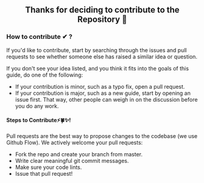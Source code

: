 <h2 align="center">Thanks for deciding to contribute to the Repository 🎉</h2>

### How to contribute ✔ ?

If you'd like to contribute, start by searching through the issues and pull requests to see whether someone else has raised a similar idea or question.

If you don't see your idea listed, and you think it fits into the goals of this guide, do one of the following:
- If your contribution is minor, such as a typo fix, open a pull request.
- If your contribution is major, such as a new guide, start by opening an issue first. That way, other people can weigh in on the discussion before you do any work.

#### Steps to Contribute⚡🍀✨!

Pull requests are the best way to propose changes to the codebase (we use Github Flow). We actively welcome your pull requests:
- Fork the repo and create your branch from master.
- Write clear meaningful git commit messages.
- Make sure your code lints.
- Issue that pull request!
